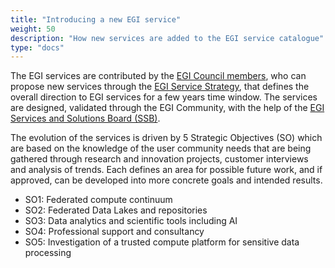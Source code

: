 ```yaml
---
title: "Introducing a new EGI service"
weight: 50
description: "How new services are added to the EGI service catalogue"
type: "docs"
---
```


The EGI services are contributed by the
[EGI Council members](https://www.egi.eu/egi-federation/#council), who can
propose new services through the
[EGI Service Strategy](https://www.egi.eu/publication/egi-federation-service-strategy-2022-2024/),
that defines the overall direction to EGI services for a few years time window.
The services are designed, validated through the EGI Community, with the help of
the [EGI Services and Solutions Board (SSB)](https://go.egi.eu/ssb).

The evolution of the services is driven by 5 Strategic Objectives (SO) which are
based on the knowledge of the user community needs that are being gathered
through research and innovation projects, customer interviews and analysis of
trends. Each defines an area for possible future work, and if approved, can be
developed into more concrete goals and intended results.

- SO1: Federated compute continuum
- SO2: Federated Data Lakes and repositories
- SO3: Data analytics and scientific tools including AI
- SO4: Professional support and consultancy
- SO5: Investigation of a trusted compute platform for sensitive data processing
